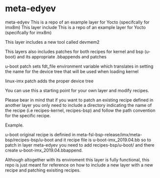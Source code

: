 # meta-edyev
meta-edyev  This is a repo of an example layer for Yocto (specifcally for imx8m)  This layer include
This is a repo of an example layer for Yocto (specifcally for imx8m)

This layer includes a new tool called devmem2

This layers also includes patches for both recipes for kernel and bsp (u-boot) and its appropriate .bbappends and patches

u-boot patch sets fdt_file environment variable which translates in setting the name for the device tree that will be used when loading kernel

linux-imx patch adds the proper device tree

You can use this a starting point for your own layer and modify recipes.

Please bear in mind that if you want to patch an existing recipe defined in another layer you only need to include a directory indicating the name of the recipe (i.e recipes-kernel, recipes-bsp) and follow the path convention for the specific recipe.

Example.

u-boot original recipe is definied in meta-fsl-bsp-release/imx/meta-bsp/recipes-bsp/u-boot and it recipe file is u-boot-imx_2019.04.bb so to patch in layer meta-edyev you need to add recipes-bsp/u-boot/ and there create u-boot-imx_2019.04.bbappend.

Although altogether with its enviroment this layer is fully functional, this repo is just meant for reference on how to include a new layer with a new recipe and patching exisiting recipes.
